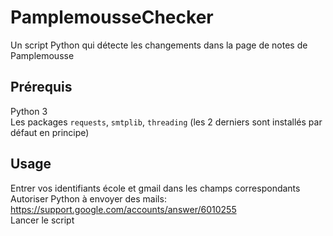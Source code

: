 # PamplemousseChecker

Un script Python qui détecte les changements dans la page de notes de Pamplemousse

## Prérequis
Python 3  
Les packages `requests`, `smtplib`, `threading` (les 2 derniers sont installés par défaut en principe)

## Usage
Entrer vos identifiants école et gmail dans les champs correspondants  
Autoriser Python à envoyer des mails: https://support.google.com/accounts/answer/6010255  
Lancer le script

